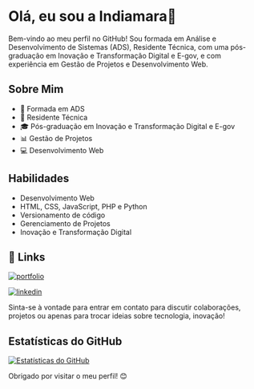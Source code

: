 # Olá, eu sou a Indiamara👋


Bem-vindo ao meu perfil no GitHub! Sou formada em Análise e Desenvolvimento de Sistemas (ADS), Residente Técnica, com uma pós-graduação em Inovação e Transformação Digital e E-gov, e com experiência em Gestão de Projetos e Desenvolvimento Web.

## Sobre Mim

- 🔬 Formada em ADS
- 🏡 Residente Técnica
- 🎓 Pós-graduação em Inovação e Transformação Digital e E-gov
- 📊 Gestão de Projetos
- 💻 Desenvolvimento Web

## Habilidades

- Desenvolvimento Web
- HTML, CSS, JavaScript, PHP e Python
- Versionamento de código
- Gerenciamento de Projetos
- Inovação e Transformação Digital

## 🔗 Links
[![portfolio](https://img.shields.io/badge/my_portfolio-000?style=for-the-badge&logo=ko-fi&logoColor=white)](https://beacons.ai/indiamara)

[![linkedin](https://img.shields.io/badge/linkedin-0A66C2?style=for-the-badge&logo=linkedin&logoColor=white)](https://www.linkedin.com/in/indiamara/)


Sinta-se à vontade para entrar em contato para discutir colaborações, projetos ou apenas para trocar ideias sobre tecnologia, inovação!

## Estatísticas do GitHub

[![Estatísticas do GitHub](https://github-readme-stats.vercel.app/api?username=seuusername&show_icons=true&theme=dark)](https://github.com/indiamaraenes)

Obrigado por visitar o meu perfil! 😊


